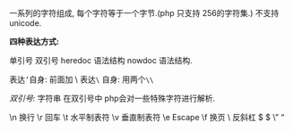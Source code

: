 

一系列的字符组成,
每个字符等于一个字节.(php 只支持 256的字符集.)
不支持 unicode.



**四种表达方式:**




单引号
双引号
heredoc 语法结构
nowdoc  语法结构.




表达`’`自身:  前面加 \\
表达`\` 自身: 用两个`\\`




*双引号:*
字符串 在双引号中 php会对一些特殊字符进行解析.


\n  换行
\r 回车
\t 水平制表符
\v 垂直制表符
\e Escape
\f 换页
\\ 反斜杠
\$ $
\” “













